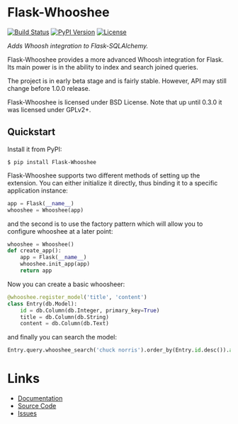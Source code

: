 Flask-Whooshee
==============

[![Build Status](https://github.com/fedora-copr/flask-whooshee/actions/workflows/main.yml/badge.svg)](https://github.com/fedora-copr/flask-whooshee/actions)
[![PyPI Version](https://img.shields.io/pypi/v/flask-whooshee.svg)](https://pypi.python.org/pypi/flask-whooshee)
[![License](https://img.shields.io/badge/license-BSD-yellow.svg)](https://github.com/bkabrda/flask-whooshee)

*Adds Whoosh integration to Flask-SQLAlchemy.*

Flask-Whooshee provides a more advanced Whoosh integration for Flask.
Its main power is in the ability to index and search joined queries.


The project is in early beta stage and is fairly stable.
However, API may still change before 1.0.0 release.

Flask-Whooshee is licensed under BSD License.
Note that up until 0.3.0 it was licensed under GPLv2+.


Quickstart
----------

Install it from PyPI:

```
$ pip install Flask-Whooshee
```

Flask-Whooshee supports two different methods of setting up the extension.
You can either initialize it directly, thus binding it to a specific
application instance:

```python
app = Flask(__name__)
whooshee = Whooshee(app)
```

and the second is to use the factory pattern which will allow you to
configure whooshee at a later point:

```python
whooshee = Whooshee()
def create_app():
    app = Flask(__name__)
    whooshee.init_app(app)
    return app
```

Now you can create a basic whoosheer:

```python
@whooshee.register_model('title', 'content')
class Entry(db.Model):
    id = db.Column(db.Integer, primary_key=True)
    title = db.Column(db.String)
    content = db.Column(db.Text)
```

and finally you can search the model:

```python
Entry.query.whooshee_search('chuck norris').order_by(Entry.id.desc()).all()
```


Links
=====

* [Documentation](https://flask-whooshee.readthedocs.io)
* [Source Code](https://github.com/bkabrda/flask-whooshee)
* [Issues](https://github.com/bkabrda/flask-whooshee/issues)
